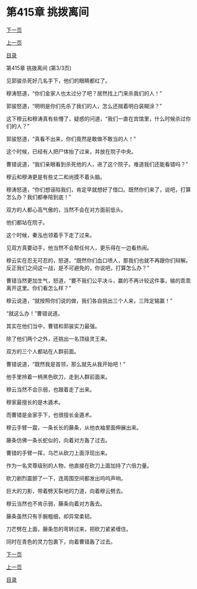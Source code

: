 <h1>第415章   挑拨离间</h1>
            <div><p><a href="./1245_%E7%AC%AC416%E7%AB%A0_%E4%B8%A4%E8%B4%A5%E4%BF%B1%E4%BC%A4.md">下一页</a></p><p><a href="./1243_%E7%AC%AC415%E7%AB%A0_%E6%8C%91%E6%8B%A8%E7%A6%BB%E9%97%B4.md">上一页</a></p><p><a href="../">目录</a></p></div>
            <div><p>第415章   挑拨离间 (第3/3页)</p><p>见郭骏杀死好几名手下，他们的眼睛都红了。</p><p>穆涛怒道，“你们金家人也太过分了吧？居然找上门来杀我们的人！”</p><p>郭骏怒道，“明明是你们先杀了我们的人，怎么还揣着明白装糊涂？”</p><p>这下穆云和穆涛真有些懵了，疑惑的问道，“我们一直在宾馆里，什么时候杀过你们的人？”</p><p>郭骏怒道，“真看不出来，你们竟然是敢做不敢当的人！”</p><p>这个时候，已经有人把尸体抬了过来，并放在院子中央。</p><p>曹错说道，“我们亲眼看到杀死他的人，进了这个院子。难道我们还能看错吗？”</p><p>穆云和穆涛更是有些丈二和尚摸不着头脑。</p><p>穆涛怒道，“你们想诬陷我们，肯定早就想好了借口。既然你们来了，说吧，打算怎么办？我们都奉陪到底！”</p><p>双方的人都心高气傲的，当然不会在对方面前低头。</p><p>他们都站在院子。</p><p>这个时候，秦泓也领着手下走了过来。</p><p>见双方真要动手，他当然不会帮任何人，更乐得在一边看热闹。</p><p>穆云实在忍无可忍的，怒道，“既然你们血口喷人，那我们也就不再跟你们辩解。反正我们之间这一战，是不可避免的，你说吧，打算怎么办？”</p><p>曹错当然更加生气，怒道，“要不我们公平决斗，赢的不再计较这件事，输的乖乖离开这里。你们看怎么样？”</p><p>穆云说道，“就按照你们说的做，我们各自挑出三个人来，三阵定输赢！”</p><p>“就这么办！”曹错说道。</p><p>其实在他们当中，曹错和郭骏实力最强。</p><p>除了他们两个之外，还挑出一名顶级灵王来。</p><p>双方的三个人都站在人群前面。</p><p>曹错说道，“既然我是首领，那么就先从我开始吧！”</p><p>他手里拎着一柄黑色砍刀，走到人群前面来。</p><p>穆云当然不会示弱，也跟着走了出来。</p><p>穆家最擅长的是木遁术。</p><p>而曹错是金家手下，也很擅长金遁术。</p><p>穆云手臂一震，一条长长的藤条，从他衣袖里面伸展出来。</p><p>藤条仿佛一条长蛇似的，向着对方轰了过去。</p><p>曹错的手臂一挥，乌芒从砍刀上面浮现出来。</p><p>作为一名灵尊级别的人物，他直接在砍刀上面加持了六倍力量。</p><p>砍刀剧烈震颤了一下，连周围空间都发出呜呜声响。</p><p>巨大的刀影，带着劈天裂地的力道，向着穆云劈去。</p><p>穆云当然也不肯示弱，藤条向着对方轰去。</p><p>藤条虽然只有手腕粗细，却异常柔韧。</p><p>刀芒劈在上面，藤条忽的弯转过来，把砍刀紧紧缠住。</p><p>同时在青色的灵力包裹下，向着曹错轰了过去。</p></div>
            <div><p><a href="./1245_%E7%AC%AC416%E7%AB%A0_%E4%B8%A4%E8%B4%A5%E4%BF%B1%E4%BC%A4.md">下一页</a></p><p><a href="./1243_%E7%AC%AC415%E7%AB%A0_%E6%8C%91%E6%8B%A8%E7%A6%BB%E9%97%B4.md">上一页</a></p><p><a href="../">目录</a></p></div>